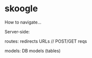 # skoogle


How to navigate... 

Server-side:

routes:
redirects URLs // POST/GET reqs

models:
DB models (tables)


